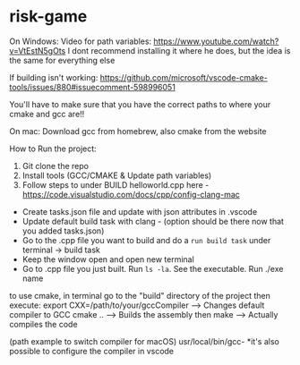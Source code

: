 # risk-game
On Windows:
Video for path variables:
https://www.youtube.com/watch?v=VtEstN5gOts
I dont recommend installing it where he does, but the idea is the same for everything else


If building isn't working:
https://github.com/microsoft/vscode-cmake-tools/issues/880#issuecomment-598996051

You'll have to make sure that you have the correct paths to where your cmake and gcc are!!


On mac:
Download gcc from homebrew, also cmake from the website


How to Run the project:
1) Git clone the repo
2) Install tools (GCC/CMAKE & Update path variables)
3) Follow steps to under BUILD helloworld.cpp here - https://code.visualstudio.com/docs/cpp/config-clang-mac
- Create tasks.json file and update with json attributes in .vscode
- Update default build task with clang - (option should be there now that you added tasks.json)
- Go to the .cpp file you want to build and do a ``` run build task ``` under terminal -> build task
- Keep the window open and open new terminal
- Go to .cpp file you just built. Run ``` ls -la ```. See the executable. Run ./exe name 


to use cmake, in terminal go to the "build" directory of the project then execute:
    export CXX=/path/to/your/gccCompiler            --> Changes default compiler to GCC
    cmake ..                                        --> Builds the assembly
then
    make                                            --> Actually compiles the code

(path example to switch compiler for macOS)
usr/local/bin/gcc-<version>
*it's also possible to configure the compiler in vscode
